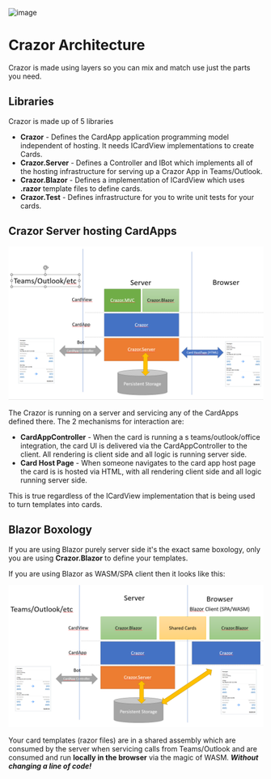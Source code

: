 

![image](https://user-images.githubusercontent.com/17789481/197238565-e3f895d0-6def-4d41-aba2-721d5432b1ef.png)

# Crazor Architecture

Crazor is made using layers so you can mix and match use just the parts you need.

## Libraries

Crazor is made up of 5 libraries

* **Crazor** - Defines the CardApp application programming model independent of hosting.  It needs ICardView implementations to create Cards.
* **Crazor.Server** - Defines a Controller and IBot which implements all of the hosting infrastructure for serving up a Crazor App in Teams/Outlook.
* **Crazor.Blazor** - Defines a implementation of ICardView which uses **.razor** template files to define cards.
* **Crazor.Test** - Defines infrastructure for you to write unit tests for your cards.



## Crazor Server hosting CardApps

![image-20230107140457543](assets/image-20230107140457543.png)

The Crazor is running on a server and servicing any of the CardApps defined there.  The 2 mechanisms for interaction are:

* **CardAppController** - When the card is running a s teams/outlook/office integration, the card UI is delivered via the CardAppController to the client. All rendering is client side and all logic is running server side.
* **Card Host Page** - When someone navigates to the card app host page the card is is hosted via HTML, with all rendering client side and all logic running server side.

This is true regardless of the ICardView implementation that is being used to turn templates into cards.

## Blazor Boxology

If you are using Blazor purely server side it's the exact same boxology, only you are using **Crazor.Blazor** to define your templates.

If you are using Blazor as WASM/SPA client then it looks like this:

![image-20230107140822813](assets/image-20230107140822813.png)

Your card templates (razor files) are in a shared assembly which are consumed by the server when servicing calls from Teams/Outlook and are consumed and run **locally in the browser** via the magic of WASM.  ***Without changing a line of code!***

